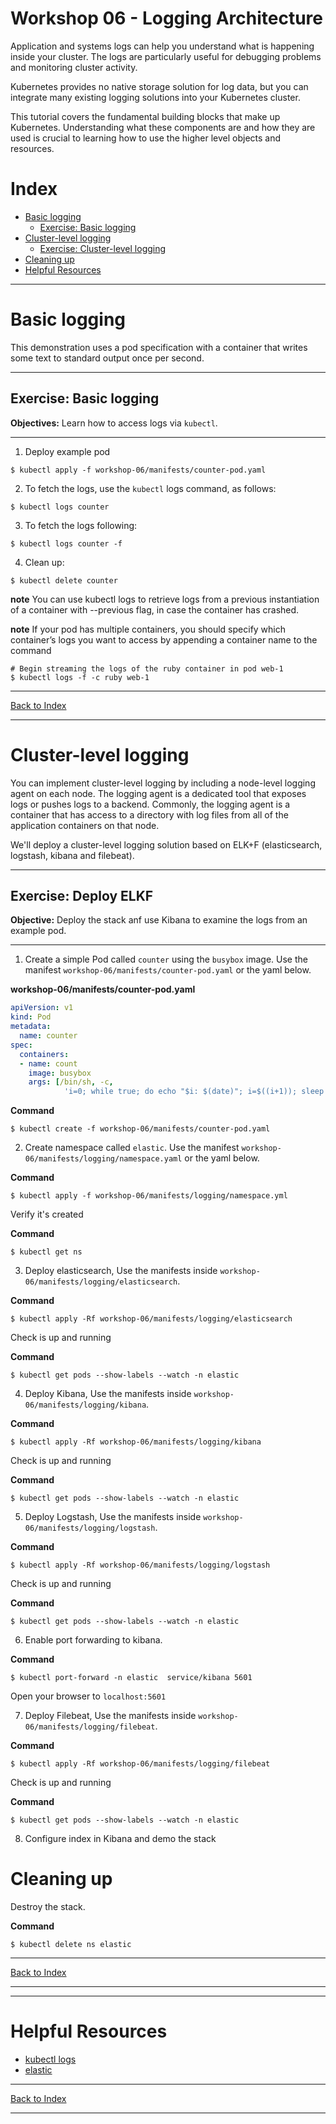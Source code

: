 # Workshop 06 - Logging Architecture

Application and systems logs can help you understand what is happening inside your cluster. The logs are particularly useful for debugging problems and monitoring cluster activity.

Kubernetes provides no native storage solution for log data, but you can integrate many existing logging solutions into your Kubernetes cluster.

This tutorial covers the fundamental building blocks that make up Kubernetes. Understanding what these components are
and how they are used is crucial to learning how to use the higher level objects and resources.

# Index
* [Basic logging](#Basic-logging)
  * [Exercise: Basic logging](#Exercise:-Basic-logging)
* [Cluster-level logging](#Cluster-level-logging)
  * [Exercise: Cluster-level logging](#Exercise:-Deploy-ELKF)
* [Cleaning up](#cleaning-up)
* [Helpful Resources](#helpful-resources)

---

# Basic logging
This demonstration uses a pod specification with a container that writes some text to standard output once per second.

---

## Exercise: Basic logging
**Objectives:** Learn how to access logs via `kubectl`.

---

1) Deploy example pod
```
$ kubectl apply -f workshop-06/manifests/counter-pod.yaml
```

2) To fetch the logs, use the `kubectl` logs command, as follows:
```
$ kubectl logs counter
```
3) To fetch the logs following:
```
$ kubectl logs counter -f
```
4) Clean up:
```
$ kubectl delete counter
```
**note** You can use kubectl logs to retrieve logs from a previous instantiation of a container with --previous flag, in case the container has crashed.

**note** If your pod has multiple containers, you should specify which container’s logs you want to access by appending a container name to the command

```
# Begin streaming the logs of the ruby container in pod web-1
$ kubectl logs -f -c ruby web-1
```

---

[Back to Index](#index)

---

# Cluster-level logging

You can implement cluster-level logging by including a node-level logging agent on each node. The logging agent is a dedicated tool that exposes logs or pushes logs to a backend. Commonly, the logging agent is a container that has access to a directory with log files from all of the application containers on that node.

We'll deploy a cluster-level logging solution based on ELK+F (elasticsearch, logstash, kibana and filebeat).

---

## Exercise: Deploy ELKF
**Objective:** Deploy the stack anf use Kibana to examine the logs from an example pod.

---

1) Create a simple Pod called `counter` using the `busybox` image. Use the
manifest `workshop-06/manifests/counter-pod.yaml` or the yaml below.

**workshop-06/manifests/counter-pod.yaml**
```yaml
apiVersion: v1
kind: Pod
metadata:
  name: counter
spec:
  containers:
  - name: count
    image: busybox
    args: [/bin/sh, -c,
            'i=0; while true; do echo "$i: $(date)"; i=$((i+1)); sleep 1; done']
```

**Command**
```
$ kubectl create -f workshop-06/manifests/counter-pod.yaml
```

2) Create namespace called `elastic`. Use the
manifest `workshop-06/manifests/logging/namespace.yaml` or the yaml below.

**Command**
```
$ kubectl apply -f workshop-06/manifests/logging/namespace.yml
```

Verify it's created

**Command**
```
$ kubectl get ns
```

3) Deploy elasticsearch, Use the
manifests inside `workshop-06/manifests/logging/elasticsearch`.

**Command**
```
$ kubectl apply -Rf workshop-06/manifests/logging/elasticsearch
```

Check is up and running

**Command**
```
$ kubectl get pods --show-labels --watch -n elastic
```

4) Deploy Kibana, Use the
manifests inside `workshop-06/manifests/logging/kibana`.

**Command**
```
$ kubectl apply -Rf workshop-06/manifests/logging/kibana
```

Check is up and running

**Command**
```
$ kubectl get pods --show-labels --watch -n elastic
```

5) Deploy Logstash, Use the
manifests inside `workshop-06/manifests/logging/logstash`.

**Command**
```
$ kubectl apply -Rf workshop-06/manifests/logging/logstash
```

Check is up and running

**Command**
```
$ kubectl get pods --show-labels --watch -n elastic
```

6) Enable port forwarding to kibana.

**Command**
```
$ kubectl port-forward -n elastic  service/kibana 5601
```

Open your browser to ``localhost:5601``

7) Deploy Filebeat, Use the
manifests inside `workshop-06/manifests/logging/filebeat`.

**Command**
```
$ kubectl apply -Rf workshop-06/manifests/logging/filebeat
```

Check is up and running

**Command**
```
$ kubectl get pods --show-labels --watch -n elastic
```

8) Configure index in Kibana and demo the stack

# Cleaning up

Destroy the stack.

**Command**
```
$ kubectl delete ns elastic
```

---

[Back to Index](#index)

---
---

# Helpful Resources

* [kubectl logs](https://kubernetes.io/docs/reference/generated/kubectl/kubectl-commands#logs)
* [elastic](https://www.elastic.co/products/)

---

[Back to Index](#index)

---